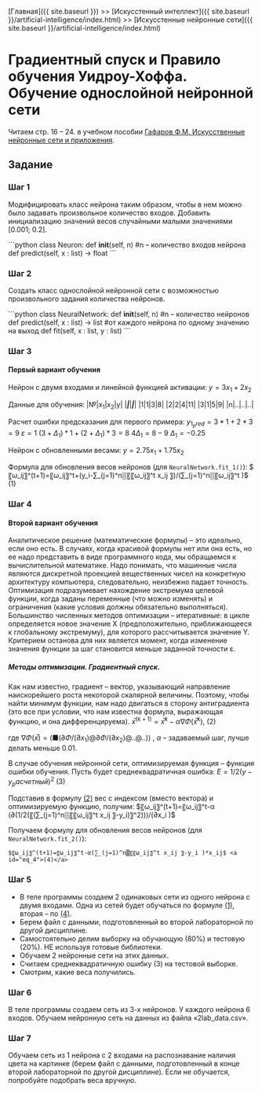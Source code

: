 [Главная]({{ site.baseurl }}) >> [Искусстенный интеллект]({{ site.baseurl }}/artificial-intelligence/index.html) >> [Искусстенные нейронные сети]({{ site.baseurl }}/artificial-intelligence/index.html)

# Градиентный спуск и Правило обучения Уидроу-Хоффа. Обучение однослойной нейронной сети

Читаем cтр. 16 – 24. в учебном пособии [Гафаров Ф.М. Искусственные нейронные сети и приложения](https://kpfu.ru/staff_files/F1493580427/NejronGafGal.pdf).


## Задание

### Шаг 1
Модифицировать класс нейрона таким образом, чтобы в нем можно было задавать произвольное количество входов. Добавить инициализацию значений весов случайными малыми значениями [0.001; 0.2].

\```python
class Neuron:
	def __init__(self, n)  #n – количество входов нейрона
	def predict(self, x : list) -> float
\```

### Шаг 2
Создать класс однослойной нейронной сети с возможностью произвольного задания количества нейронов.

\```python
class NeuralNetwork:
	def __init__(self, n)  #n – количество нейронов
	def predict(self, x : list) -> list  #от каждого нейрона по одному значению на выход
	def fit(self, x : list, y : list)
\```

### Шаг 3
#### Первый вариант обучения

Нейрон с двумя входами и линейной функцией активации:
$y = 3x_1 + 2x_2$

Данные для обучения:
|№|$x_1$|$x_2$|y|
|___|___|___|___|
|1|1|3|8|
|2|2|4|11|
|3|1|5|9|
|n|..|..|..|

Расчет ошибки предсказания для первого примера:
$y_{1_pred} = 3*1 + 2*3 = 9$
$ε = 1$
$(3+Δ_1)*1 + (2+Δ_1)*3 = 8$
$4Δ_1 = 8-9$
$Δ_1 = -0.25$

Нейрон с обновленными весами:
$y = 2.75x_1 + 1.75x_2$	


Формула для обновления весов нейронов (для `NeuralNetwork.fit_1()`):
$〖ω_ij〗^(t+1)=〖ω_ij〗^t+(y_i-∑_(j=1)^n▒〖〖ω_ij〗^t x_ij 〗)/(∑_(j=1)^n▒〖ω_ij〗^t )$ <a id="eq_1">(1)</a>

### Шаг 4
#### Второй вариант обучения
Аналитическое решение (математические формулы) – это идеально, если оно есть. В случаях, когда красивой формулы нет или она есть, но ее надо представить в виде программного кода, мы обращаемся к вычислительной математике. Надо понимать, что машинные числа являются дискретной проекцией вещественных чисел на конкретную архитектуру компьютера, следовательно, неизбежно падает точность.
Оптимизация подразумевает нахождение экстремума целевой функции, когда заданы переменные (что можно изменять) и ограничения (какие условия должны обязательно выполняться).
Большинство численных методов оптимизации – итеративные: в цикле определяется новое значение X (предположительно, приближающееся к глобальному экстремуму), для которого рассчитывается значение Y. Критерием останова для них является момент, когда изменение значения функции за шаг становится меньше заданной точности ε.

##### Методы оптимизации. Градиентный спуск.
Как нам известно, градиент – вектор, указывающий направление наискорейшего роста некоторой скалярной величины. Поэтому, чтобы найти минимум функции, нам надо двигаться в сторону антиградиента (это все при условии, что нам известна формула, выражающая функцию, и она дифференцируема).
	$x ̅^(k+1)=x ̅^k-α∇Φ(x ̅^k )$,	<a id="eq_2">(2)</a>

где $∇Φ(x ̅ )=(■(∂Φ/(∂x_1 )@∂Φ/(∂x_2 )@..@..))$  ,
$α$ – задаваемый шаг, лучше делать меньше 0.01.


В случае обучения нейронной сети, оптимизируемая функция – функция ошибки обучения. Пусть будет среднеквадратичная ошибка:
	$E=1/2 (y-y_расчетный )^2$	(3)

Подставив в формулу [(2)](#eq_2) вес c индексом (вместо вектора) и оптимизируемую функцию, получим:
$〖ω_ij〗^(t+1)=〖ω_ij〗^t-α (∂(1/2(〖(∑_(j=1)^n▒〖〖ω_ij〗^t x_ij 〗-y_i)〗^2)))/(∂x_i )$

Получаем формулу для обновления весов нейронов (для `NeuralNetwork.fit_2()`):

	$〖ω_ij〗^(t+1)=〖ω_ij〗^t-α(∑_(j=1)^n▒〖〖ω_ij〗^t x_ij 〗-y_i )*x_ij$	<a id="eq_4">(4)</a>

### Шаг 5
* В теле программы создаем 2 одинаковых сети из одного нейрона с двумя входами. Одна из сетей будет обучаться по формуле [(1)](#eq_1), вторая – по [(4)](#eq_4).
* Берем файл с данными, подготовленный во второй лабораторной по другой дисциплине.
* Самостоятельно делим выборку на обучающую (80%) и тестовую (20%). НЕ используя готовые библиотеки.
* Обучаем 2 нейронные сети на этих данных.
* Считаем среднеквадратичную ошибку (3) на тестовой выборке.
* Смотрим, какие веса получились.

### Шаг 6
В теле программы создаем сеть из 3-х нейронов. У каждого нейрона 6 входов.
Обучаем нейронную сеть на данных из файла «2lab_data.csv».

### Шаг 7
Обучаем сеть из 1 нейрона с 2 входами на распознавание наличия цвета на картинке (берем файл с данными, подготовленный в конце второй лабораторной по другой дисциплине). Если не обучается, попробуйте подобрать веса вручную.


